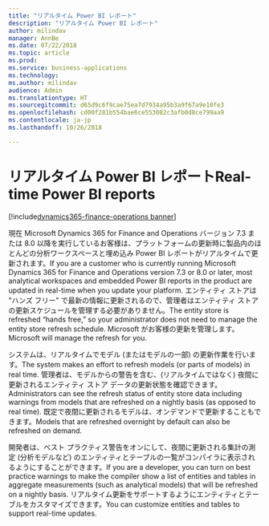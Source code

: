 ```yaml
---
title: "リアルタイム Power BI レポート"
description: "リアルタイム Power BI レポート"
author: milindav
manager: AnnBe
ms.date: 07/22/2018
ms.topic: article
ms.prod: 
ms.service: business-applications
ms.technology: 
ms.author: milindav
audience: Admin
ms.translationtype: HT
ms.sourcegitcommit: d65d9c6f9cae75ea7d7934a95b3a9f67a9e10fe3
ms.openlocfilehash: cd00f281b554bae6ce553082c3afb0d8ce799aa9
ms.contentlocale: ja-jp
ms.lasthandoff: 10/26/2018

---
```

#  <a name="real-time-power-bi-reports"></a><span data-ttu-id="54052-103">リアルタイム Power BI レポート</span><span class="sxs-lookup"><span data-stu-id="54052-103">Real-time Power BI reports</span></span>

[!include[dynamics365-finance-operations banner](../includes/dynamics365-finance-operations.md)]



<span data-ttu-id="54052-104">現在 Microsoft Dynamics 365 for Finance and Operations バージョン 7.3 または 8.0 以降を実行しているお客様は、プラットフォームの更新時に製品内のほとんどの分析ワークスペースと埋め込み Power BI レポートがリアルタイムで更新されます。</span><span class="sxs-lookup"><span data-stu-id="54052-104">If you are a customer who is currently running Microsoft Dynamics 365 for Finance and Operations version 7.3 or 8.0 or later, most analytical workspaces and embedded Power BI reports in the product are updated in real-time when you update your platform.</span></span> <span data-ttu-id="54052-105">エンティティ ストアは "ハンズ フリー" で最新の情報に更新されるので、管理者はエンティティ ストアの更新スケジュールを管理する必要がありません。</span><span class="sxs-lookup"><span data-stu-id="54052-105">The entity store is refreshed “hands free,” so your administrator does not need to manage the entity store refresh schedule.</span></span> <span data-ttu-id="54052-106">Microsoft がお客様の更新を管理します。</span><span class="sxs-lookup"><span data-stu-id="54052-106">Microsoft will manage the refresh for you.</span></span> 
 
<span data-ttu-id="54052-107">システムは、リアルタイムでモデル (またはモデルの一部) の更新作業を行います。</span><span class="sxs-lookup"><span data-stu-id="54052-107">The system makes an effort to refresh models (or parts of models) in real time.</span></span> <span data-ttu-id="54052-108">管理者は、モデルからの警告を含む、(リアルタイムではなく) 夜間に更新されるエンティティ ストア データの更新状態を確認できます。</span><span class="sxs-lookup"><span data-stu-id="54052-108">Administrators can see the refresh status of entity store data including warnings from models that are refreshed on a nightly basis (as opposed to real time).</span></span> <span data-ttu-id="54052-109">既定で夜間に更新されるモデルは、オンデマンドで更新することもできます。</span><span class="sxs-lookup"><span data-stu-id="54052-109">Models that are refreshed overnight by default can also be refreshed on demand.</span></span>
 
<span data-ttu-id="54052-110">開発者は、ベスト プラクティス警告をオンにして、夜間に更新される集計の測定 (分析モデルなど) のエンティティとテーブルの一覧がコンパイラに表示されるようにすることができます。</span><span class="sxs-lookup"><span data-stu-id="54052-110">If you are a developer, you can turn on best practice warnings to make the compiler show a list of entities and tables in aggregate measurements (such as analytical models) that will be refreshed on a nightly basis.</span></span> <span data-ttu-id="54052-111">リアルタイム更新をサポートするようにエンティティとテーブルをカスタマイズできます。</span><span class="sxs-lookup"><span data-stu-id="54052-111">You can customize entities and tables to support real-time updates.</span></span>


